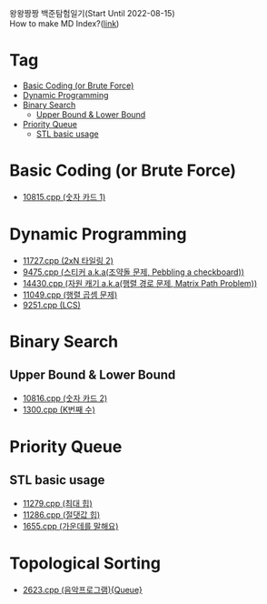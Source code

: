 왕왕짱짱 백준탐험일기(Start Until 2022-08-15)  
How to make MD Index?([link](https://ecotrust-canada.github.io/markdown-toc/))
# Tag
- [Basic Coding (or Brute Force)](#basic-coding--or-brute-force-)
- [Dynamic Programming](#dynamic-programming)
- [Binary Search](#binary-search)
  * [Upper Bound & Lower Bound](#upper-bound---lower-bound)
- [Priority Queue](#priority-queue)
  * [STL basic usage](#stl-basic-usage)


# Basic Coding (or Brute Force)
- [10815.cpp (숫자 카드 1)](10815.cpp)
# Dynamic Programming
- [11727.cpp (2xN 타일링 2)](11727.cpp)
- [9475.cpp (스티커 a.k.a(조약돌 문제, Pebbling a checkboard))](9475.cpp)
- [14430.cpp (자원 캐기 a.k.a(행렬 경로 문제, Matrix Path Problem))](14430.cpp)
- [11049.cpp (행렬 곱셈 문제)](11049.cpp)
- [9251.cpp (LCS)](9251.cpp)
# Binary Search
## Upper Bound & Lower Bound
- [10816.cpp (숫자 카드 2)](10816.cpp)
- [1300.cpp (K번째 수)](1300.cpp)
# Priority Queue
## STL basic usage
- [11279.cpp (최대 힙)](11279.cpp)
- [11286.cpp (절댓값 힙)](11286.cpp)
- [1655.cpp (가운데를 말해요)](1655.cpp)
# Topological Sorting
- [2623.cpp (음악프로그램){Queue}](2623.cpp)
